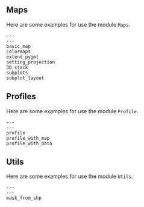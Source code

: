 ## Maps

Here are some examples for use the module `Maps`.

```{nbgallery}
---
---
basic_map
colormaps
extend_pygmt
setting_projection
3D_stack
subplots
subplot_layout
```

## Profiles

Here are some examples for use the module `Profile`.

```{nbgallery}
---
---
profile
profile_with_map
profile_with_data
```

## Utils

Here are some examples for use the module `Utils`.

```{nbgallery}
---
---
mask_from_shp
```
